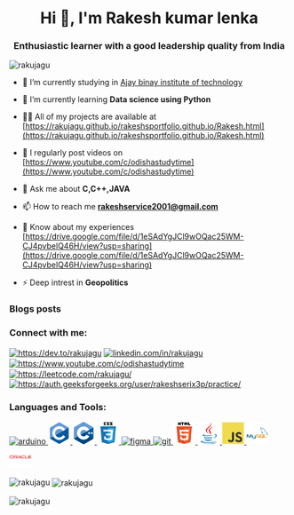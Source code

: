 <h1 align="center">Hi 👋, I'm Rakesh kumar lenka</h1>
<h3 align="center">Enthusiastic learner with a good leadership quality from India</h3>

<p align="left"> <img src="https://komarev.com/ghpvc/?username=rakujagu&label=Profile%20views&color=0e75b6&style=flat" alt="rakujagu" /> </p>

- 🔭 I’m currently studying in [Ajay binay institute of technology]((Btech,CSE))

- 🌱 I’m currently learning **Data science using Python**

- 👨‍💻 All of my projects are available at [https://rakujagu.github.io/rakeshsportfolio.github.io/Rakesh.html](https://rakujagu.github.io/rakeshsportfolio.github.io/Rakesh.html)

- 📝 I regularly post videos on [https://www.youtube.com/c/odishastudytime](https://www.youtube.com/c/odishastudytime)

- 💬 Ask me about **C,C++,JAVA**

- 📫 How to reach me **rakeshservice2001@gmail.com**

- 📄 Know about my experiences [https://drive.google.com/file/d/1eSAdYgJCl9wOQac25WM-CJ4pvbelQ46H/view?usp=sharing](https://drive.google.com/file/d/1eSAdYgJCl9wOQac25WM-CJ4pvbelQ46H/view?usp=sharing)

- ⚡ Deep intrest in **Geopolitics**

### Blogs posts
<!-- BLOG-POST-LIST:START -->
<!-- BLOG-POST-LIST:END -->

<h3 align="left">Connect with me:</h3>
<p align="left">
<a href="https://dev.to/https://dev.to/rakujagu" target="blank"><img align="center" src="https://raw.githubusercontent.com/rahuldkjain/github-profile-readme-generator/master/src/images/icons/Social/devto.svg" alt="https://dev.to/rakujagu" height="30" width="40" /></a>
<a href="https://linkedin.com/in/linkedin.com/in/rakujagu" target="blank"><img align="center" src="https://raw.githubusercontent.com/rahuldkjain/github-profile-readme-generator/master/src/images/icons/Social/linked-in-alt.svg" alt="linkedin.com/in/rakujagu" height="30" width="40" /></a>
<a href="https://www.youtube.com/c/https://www.youtube.com/c/odishastudytime" target="blank"><img align="center" src="https://raw.githubusercontent.com/rahuldkjain/github-profile-readme-generator/master/src/images/icons/Social/youtube.svg" alt="https://www.youtube.com/c/odishastudytime" height="30" width="40" /></a>
<a href="https://www.leetcode.com/https://leetcode.com/rakujagu/" target="blank"><img align="center" src="https://raw.githubusercontent.com/rahuldkjain/github-profile-readme-generator/master/src/images/icons/Social/leet-code.svg" alt="https://leetcode.com/rakujagu/" height="30" width="40" /></a>
<a href="https://auth.geeksforgeeks.org/user/https://auth.geeksforgeeks.org/user/rakeshserix3p/practice/" target="blank"><img align="center" src="https://raw.githubusercontent.com/rahuldkjain/github-profile-readme-generator/master/src/images/icons/Social/geeks-for-geeks.svg" alt="https://auth.geeksforgeeks.org/user/rakeshserix3p/practice/" height="30" width="40" /></a>
</p>

<h3 align="left">Languages and Tools:</h3>
<p align="left"> <a href="https://www.arduino.cc/" target="_blank" rel="noreferrer"> <img src="https://cdn.worldvectorlogo.com/logos/arduino-1.svg" alt="arduino" width="40" height="40"/> </a> <a href="https://www.cprogramming.com/" target="_blank" rel="noreferrer"> <img src="https://raw.githubusercontent.com/devicons/devicon/master/icons/c/c-original.svg" alt="c" width="40" height="40"/> </a> <a href="https://www.w3schools.com/cpp/" target="_blank" rel="noreferrer"> <img src="https://raw.githubusercontent.com/devicons/devicon/master/icons/cplusplus/cplusplus-original.svg" alt="cplusplus" width="40" height="40"/> </a> <a href="https://www.w3schools.com/css/" target="_blank" rel="noreferrer"> <img src="https://raw.githubusercontent.com/devicons/devicon/master/icons/css3/css3-original-wordmark.svg" alt="css3" width="40" height="40"/> </a> <a href="https://www.figma.com/" target="_blank" rel="noreferrer"> <img src="https://www.vectorlogo.zone/logos/figma/figma-icon.svg" alt="figma" width="40" height="40"/> </a> <a href="https://git-scm.com/" target="_blank" rel="noreferrer"> <img src="https://www.vectorlogo.zone/logos/git-scm/git-scm-icon.svg" alt="git" width="40" height="40"/> </a> <a href="https://www.w3.org/html/" target="_blank" rel="noreferrer"> <img src="https://raw.githubusercontent.com/devicons/devicon/master/icons/html5/html5-original-wordmark.svg" alt="html5" width="40" height="40"/> </a> <a href="https://www.java.com" target="_blank" rel="noreferrer"> <img src="https://raw.githubusercontent.com/devicons/devicon/master/icons/java/java-original.svg" alt="java" width="40" height="40"/> </a> <a href="https://developer.mozilla.org/en-US/docs/Web/JavaScript" target="_blank" rel="noreferrer"> <img src="https://raw.githubusercontent.com/devicons/devicon/master/icons/javascript/javascript-original.svg" alt="javascript" width="40" height="40"/> </a> <a href="https://www.mysql.com/" target="_blank" rel="noreferrer"> <img src="https://raw.githubusercontent.com/devicons/devicon/master/icons/mysql/mysql-original-wordmark.svg" alt="mysql" width="40" height="40"/> </a> <a href="https://www.oracle.com/" target="_blank" rel="noreferrer"> <img src="https://raw.githubusercontent.com/devicons/devicon/master/icons/oracle/oracle-original.svg" alt="oracle" width="40" height="40"/> </a> </p>

<p><img align="left" src="https://github-readme-stats.vercel.app/api/top-langs?username=rakujagu&show_icons=true&locale=en&layout=compact" alt="rakujagu" /></p>

<p>&nbsp;<img align="center" src="https://github-readme-stats.vercel.app/api?username=rakujagu&show_icons=true&locale=en" alt="rakujagu" /></p>

<p><img align="center" src="https://github-readme-streak-stats.herokuapp.com/?user=rakujagu&" alt="rakujagu" /></p>
